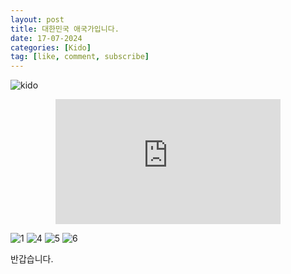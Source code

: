 ```yaml
---
layout: post
title: 대한민국 애국가입니다.
date: 17-07-2024
categories: [Kido]
tag: [like, comment, subscribe]
---
```


![kido](https://hits.seeyoufarm.com/api/count/incr/badge.svg?url=https%3A%2F%2Fgithub.com%2Fsyskido%2Fhit-counter&count_bg=%2379C83D&title_bg=%23555555&icon=accusoft.svg&icon_color=%23E7E7E7&title=나령윤기도&edge_flat=false)

<center><iframe width="360" height="200" src="https://www.youtube.com/embed/DvrXsGhmpL0" title="National Anthem of South Korea | 애국가" frameborder="0" allow="accelerometer; autoplay; clipboard-write; encrypted-media; gyroscope; picture-in-picture; web-share" referrerpolicy="strict-origin-when-cross-origin" allowfullscreen></iframe></center>

![1](https://github.com/user-attachments/assets/1d513e3e-1441-42f8-a3fc-248bea7a3203)
![4](https://github.com/user-attachments/assets/08c2f73b-171d-42ca-bbb6-9ba167b36877)
![5](https://github.com/user-attachments/assets/acb5e925-d8b3-4971-8b07-d9ba9603f2dc)
![6](https://github.com/user-attachments/assets/e74c80ce-6341-47fd-af3a-ebee5df20bee)


반갑습니다.
